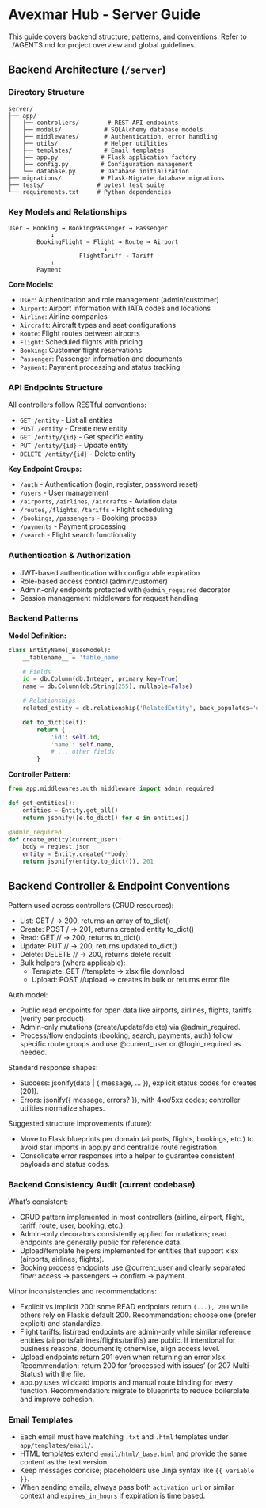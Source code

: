 # Avexmar Hub - Server Guide

This guide covers backend structure, patterns, and conventions. Refer to ../AGENTS.md for project overview and global guidelines.

## Backend Architecture (`/server`)

### Directory Structure

```
server/
├── app/
│   ├── controllers/        # REST API endpoints
│   ├── models/            # SQLAlchemy database models
│   ├── middlewares/       # Authentication, error handling
│   ├── utils/             # Helper utilities
│   ├── templates/         # Email templates
│   ├── app.py            # Flask application factory
│   ├── config.py         # Configuration management
│   └── database.py       # Database initialization
├── migrations/           # Flask-Migrate database migrations
├── tests/               # pytest test suite
└── requirements.txt     # Python dependencies
```

### Key Models and Relationships

```
User → Booking → BookingPassenger → Passenger
            ↓
        BookingFlight → Flight → Route → Airport
                           ↓
                    FlightTariff → Tariff
            ↓
        Payment
```

**Core Models:**

- `User`: Authentication and role management (admin/customer)
- `Airport`: Airport information with IATA codes and locations
- `Airline`: Airline companies
- `Aircraft`: Aircraft types and seat configurations
- `Route`: Flight routes between airports
- `Flight`: Scheduled flights with pricing
- `Booking`: Customer flight reservations
- `Passenger`: Passenger information and documents
- `Payment`: Payment processing and status tracking

### API Endpoints Structure

All controllers follow RESTful conventions:

- `GET /entity` - List all entities
- `POST /entity` - Create new entity
- `GET /entity/{id}` - Get specific entity
- `PUT /entity/{id}` - Update entity
- `DELETE /entity/{id}` - Delete entity

**Key Endpoint Groups:**

- `/auth` - Authentication (login, register, password reset)
- `/users` - User management
- `/airports`, `/airlines`, `/aircrafts` - Aviation data
- `/routes`, `/flights`, `/tariffs` - Flight scheduling
- `/bookings`, `/passengers` - Booking process
- `/payments` - Payment processing
- `/search` - Flight search functionality

### Authentication & Authorization

- JWT-based authentication with configurable expiration
- Role-based access control (admin/customer)
- Admin-only endpoints protected with `@admin_required` decorator
- Session management middleware for request handling

### Backend Patterns

**Model Definition:**

```python
class EntityName(_BaseModel):
    __tablename__ = 'table_name'

    # Fields
    id = db.Column(db.Integer, primary_key=True)
    name = db.Column(db.String(255), nullable=False)

    # Relationships
    related_entity = db.relationship('RelatedEntity', back_populates='entity_name')

    def to_dict(self):
        return {
            'id': self.id,
            'name': self.name,
            # ... other fields
        }
```

**Controller Pattern:**

```python
from app.middlewares.auth_middleware import admin_required

def get_entities():
    entities = Entity.get_all()
    return jsonify([e.to_dict() for e in entities])

@admin_required
def create_entity(current_user):
    body = request.json
    entity = Entity.create(**body)
    return jsonify(entity.to_dict()), 201
```

## Backend Controller & Endpoint Conventions

Pattern used across controllers (CRUD resources):

- List: GET /<entity> → 200, returns an array of to_dict()
- Create: POST /<entity> → 201, returns created entity to_dict()
- Read: GET /<entity>/<id> → 200, returns to_dict()
- Update: PUT /<entity>/<id> → 200, returns updated to_dict()
- Delete: DELETE /<entity>/<id> → 200, returns delete result
- Bulk helpers (where applicable):
  - Template: GET /<entity>/template → xlsx file download
  - Upload: POST /<entity>/upload → creates in bulk or returns error file

Auth model:

- Public read endpoints for open data like airports, airlines, flights, tariffs (verify per product).
- Admin-only mutations (create/update/delete) via @admin_required.
- Process/flow endpoints (booking, search, payments, auth) follow specific route groups and use @current_user or @login_required as needed.

Standard response shapes:

- Success: jsonify(data | { message, ... }), explicit status codes for creates (201).
- Errors: jsonify({ message, errors? }), with 4xx/5xx codes; controller utilities normalize shapes.

Suggested structure improvements (future):

- Move to Flask blueprints per domain (airports, flights, bookings, etc.) to avoid star imports in app.py and centralize route registration.
- Consolidate error responses into a helper to guarantee consistent payloads and status codes.

### Backend Consistency Audit (current codebase)

What’s consistent:

- CRUD pattern implemented in most controllers (airline, airport, flight, tariff, route, user, booking, etc.).
- Admin-only decorators consistently applied for mutations; read endpoints are generally public for reference data.
- Upload/template helpers implemented for entities that support xlsx (airports, airlines, flights).
- Booking process endpoints use @current_user and clearly separated flow: access → passengers → confirm → payment.

Minor inconsistencies and recommendations:

- Explicit vs implicit 200: some READ endpoints return `(...), 200` while others rely on Flask’s default 200. Recommendation: choose one (prefer explicit) and standardize.
- Flight tariffs: list/read endpoints are admin-only while similar reference entities (airports/airlines/flights/tariffs) are public. If intentional for business reasons, document it; otherwise, align access level.
- Upload endpoints return 201 even when returning an error xlsx. Recommendation: return 200 for ‘processed with issues’ (or 207 Multi-Status) with the file.
- app.py uses wildcard imports and manual route binding for every function. Recommendation: migrate to blueprints to reduce boilerplate and improve cohesion.

### Email Templates

- Each email must have matching `.txt` and `.html` templates under `app/templates/email/`.
- HTML templates extend `email/html/_base.html` and provide the same content as the text version.
- Keep messages concise; placeholders use Jinja syntax like `{{ variable }}`.
- When sending emails, always pass both `activation_url` or similar context and `expires_in_hours` if expiration is time based.
